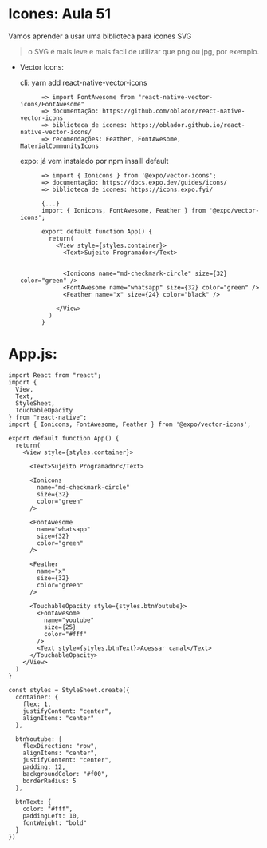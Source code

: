 # Icones: Aula 51

Vamos aprender a usar uma biblioteca para icones SVG


> o SVG é mais leve e mais facil de utilizar que png ou jpg, por exemplo.

* Vector Icons: 
    
    cli:    yarn add react-native-vector-icons

            => import FontAwesome from "react-native-vector-icons/FontAwesome"
            => documentação: https://github.com/oblador/react-native-vector-icons
            => biblioteca de icones: https://oblador.github.io/react-native-vector-icons/
            => recomendações: Feather, FontAwesome, MaterialCommunityIcons




    expo:   já vem instalado por npm insalll default

            => import { Ionicons } from '@expo/vector-icons';
            => documentação: https://docs.expo.dev/guides/icons/
            => biblioteca de icones: https://icons.expo.fyi/

            {...}
            import { Ionicons, FontAwesome, Feather } from '@expo/vector-icons';

            export default function App() {
              return(
                <View style={styles.container}>
                  <Text>Sujeito Programador</Text>


                  <Ionicons name="md-checkmark-circle" size={32} color="green" />
                  <FontAwesome name="whatsapp" size={32} color="green" />
                  <Feather name="x" size={24} color="black" />
                
                </View>
              )
            }

# App.js: 

    import React from "react";
    import {
      View,
      Text,
      StyleSheet,
      TouchableOpacity
    } from "react-native";
    import { Ionicons, FontAwesome, Feather } from '@expo/vector-icons';
    
    export default function App() {
      return(
        <View style={styles.container}>
          
          <Text>Sujeito Programador</Text>
          
          <Ionicons 
            name="md-checkmark-circle" 
            size={32} 
            color="green" 
          />
    
          <FontAwesome 
            name="whatsapp" 
            size={32} 
            color="green" 
          />
          
          <Feather 
            name="x" 
            size={32} 
            color="green" 
          />
    
          <TouchableOpacity style={styles.btnYoutube}>
            <FontAwesome 
              name="youtube"
              size={25}
              color="#fff"
            /> 
            <Text style={styles.btnText}>Acessar canal</Text>
          </TouchableOpacity>
        </View>
      )
    }
    
    const styles = StyleSheet.create({
      container: {
        flex: 1,
        justifyContent: "center",
        alignItems: "center"
      },
    
      btnYoutube: {
        flexDirection: "row",
        alignItems: "center",
        justifyContent: "center",
        padding: 12,
        backgroundColor: "#f00",
        borderRadius: 5
      },
    
      btnText: {
        color: "#fff",
        paddingLeft: 10,
        fontWeight: "bold"
      }
    })